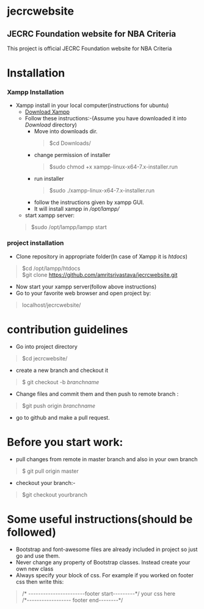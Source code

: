 # jecrcwebsite

## JECRC Foundation website for NBA Criteria

This project is official JECRC Foundation website for NBA Criteria

# Installation
### Xampp Installation
  * Xampp install in your local computer(instructions for ubuntu)
    * [Download Xampp](https://www.apachefriends.org/download.html)
    * Follow these instructions:-(Assume you have downloaded it into _*Download*_ directory)
        * Move into downloads dir.
          > $cd Downloads/
        * change permission of installer
          > $sudo chmod +x xampp-linux-x64-7.x-installer.run
        * run installer
          > $sudo ./xampp-linux-x64-7.x-installer.run
        * follow the instructions given by xampp GUI.
        * It will install xampp in _*/opt/lampp/*_
    *   start xampp server:
      > $sudo /opt/lampp/lampp start



### project installation
* Clone repository in appropriate folder(In case of Xampp it is _*htdocs*_)
> $cd /opt/lampp/htdocs  
> $git clone https://github.com/amritsrivastava/jecrcwebsite.git
* Now start your xampp server(follow above instructions)
* Go to your favorite web browser and open project by:
> localhost/jecrcwebsite/  

# contribution guidelines
* Go into project directory
>$cd jecrcwebsite/
* create a new branch and checkout it
> $ git checkout -b *branchname*  
* Change files and commit them and then push to remote branch :
> $git push origin *branchname*
* go to github and make a pull request.

# Before you start work:
* pull changes from remote in master branch and also  in your own branch
> $ git pull origin master  
* checkout your branch:-
> $git checkout yourbranch  

# Some useful instructions(should be followed)
* Bootstrap and font-awesome files are already included in project so just go and use them.
* Never change any property of Bootstrap classes. Instead create your own new class   
* Always specify your block of css. For example if you worked on footer css then write this:
> /\* -----------------------footer start---------\*/
>     your css here  
> /\*------------------ footer end--------\*/

